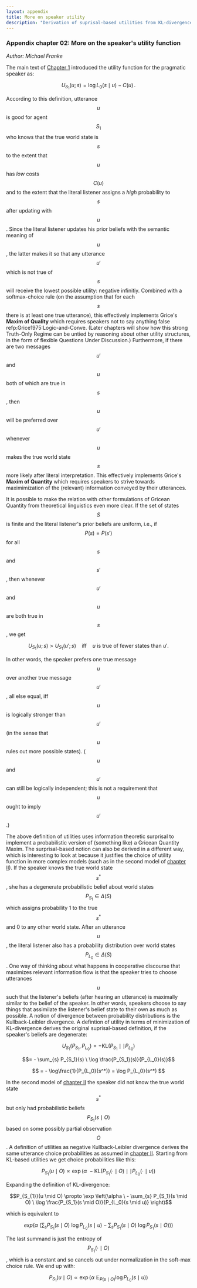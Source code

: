 ```yaml
---
layout: appendix
title: More on speaker utility
description: "Derivation of suprisal-based utilities from KL-divergence"
---
```


### Appendix chapter 02: More on the speaker's utility function

*Author: Michael Franke*

The main text of [Chapter 1](01-introduction.html) introduced the utility function for the pragmatic speaker as:

$$U_{S_{1}}(u; s) = \log L_{0}(s\mid u) - C(u)\,.$$

According to this definition, utterance $$u$$ is good for agent $$S_1$$ who knows that the true world state is $$s$$ to the extent that $$u$$ has _low_ costs $$C(u)$$ and to the extent that the literal listener assigns a _high_ probability to $$s$$ after updating with $$u$$. Since the literal listener updates his prior beliefs with the semantic meaning of $$u$$, the latter makes it so that any utterance $$u'$$ which is not true of $$s$$ will receive the lowest possible utility: negative infinitiy. Combined with a softmax-choice rule (on the assumption that for each $$s$$ there is at least one true utterance), this effectively implements Grice's **Maxim of Quality** which requires speakers not to say anything false refp:Grice1975:Logic-and-Conve. (Later chapters will show how this strong Truth-Only Regime can be untied by reasoning about other utility structures, in the form of flexible Questions Under Discussion.) Furthermore, if there are two messages $$u'$$ and $$u$$ both of which are true in $$s$$, then $$u$$ will be preferred over $$u'$$ whenever $$u$$ makes the true world state $$s$$ more likely after literal interpretation. This effectively implements Grice's **Maxim of Quantity** which requires speakers to strive towards maximimization of the (relevant) information conveyed by their utterances.

It is possible to make the relation with other formulations of Gricean Quantity from theoretical linguistics even more clear. If the set of states $$S$$ is finite and the literal listener's prior beliefs are uniform, i.e., if $$P(s) = P(s')$$ for all $$s$$ and $$s'$$, then whenever $$u'$$ and $$u$$ are both true in $$s$$, we get 

$$U_{S_1}(u;s) > U_{S_1}(u';s) \ \ \ \ \mathrm{iff} \ \ \ \ \text{$u$ is true of fewer states than $u'$.} $$ 

In other words, the speaker prefers one true message $$u$$ over another true message $$u'$$, all else equal, iff $$u$$ is logically stronger than $$u'$$ (in the sense that $$u$$ rules out more possible states). ($$u$$ and $$u'$$ can still be logically independent; this is not a requirement that $$u$$ ought to imply $$u'$$.)

The above definition of utilities uses information theoretic surprisal to implement a probabilistic version of (something like) a Gricean Quantity Maxim. The surprisal-based notion can also be derived in a different way, which is interesting to look at because it justifies the choice of utility function in more complex models (such as in the second model of [chapter II](02-pragmatics.html)). If the speaker knows the true world state $$s^*$$, she has a degenerate probabilistic belief about world states $$P_{S_1} \in \Delta(S)$$ which assigns probability 1 to the true $$s^*$$ and 0 to any other world state. After an utterance $$u$$, the literal listener also has a probability distribution over world states $$P_{L_0} \in \Delta(S)$$. One way of thinking about what happens in cooperative discourse that maximizes relevant information flow is that the speaker tries to choose utterances $$u$$ such that the listener's beliefs (after hearing an utterance) is maximally similar to the belief of the speaker. In other words, speakers choose to say things that assimilate the listener's belief state to their own as much as possible. A notion of divergence between probability distributions is the Kullback-Leibler divergence. A defintion of utility in terms of minimization of KL-divergence derives the original suprisal-based definition, if the speaker's beliefs are degenerate:

$$U_{S_1}(P_{S_1}, P_{L_0}) = - \text{KL}(P_{S_1} \mid\mid P_{L_0} )$$

$$= - \sum_{s} P_{S_1}(s) \ \log \frac{P_{S_1}(s)}{P_{L_0}(s)}$$

$$ = - \log\frac{1}{P_{L_0}(s^*)} = \log P_{L_0}(s^*) $$


In the second model of [chapter II](02-pragmatics.html) the speaker did not know the true world state $$s^*$$ but only had probabilistic beliefs $$P_{S_1}(s \mid O)$$ based on some possibly partial observation $$O$$. A definition of utilities as negative Kullback-Leibler divergence derives the same utterance choice probabilities as assumed in [chapter II](02-pragmatics.html). Starting from KL-based utilities we get choice probabilities like this:

$$P_{S_{1}}(u \mid O) \propto \exp(\alpha \ - \text{KL}(P_{S_1}(\cdot \mid O) \mid\mid P_{L_0}(\cdot \mid u) )$$

Expanding the definition of KL-divergence:

$$P_{S_{1}}(u \mid O) \propto \exp \left(\alpha \ - \sum_{s} P_{S_1}(s \mid O) \ \log \frac{P_{S_1}(s \mid O)}{P_{L_0}(s \mid u)} \right)$$

which is equivalent to

$$exp \left ( \alpha \ \left( \sum_{s} P_{S_1}(s \mid O) \ \log P_{L_0}(s \mid u) -  \sum_{s} P_{S_1}(s \mid O) \ \log P_{S_1}(s \mid O)\right ) \right )$$

The last summand is just the entropy of $$P_{S_1}(\cdot \mid O)$$, which is a constant and so cancels out under normalization in the soft-max choice rule. We end up with:

$$P_{S_{1}}(u \mid O) \propto \exp(\alpha \ \mathbb{E}_{P(s \mid O)} \log P_{L_0}(s \mid u))$$

